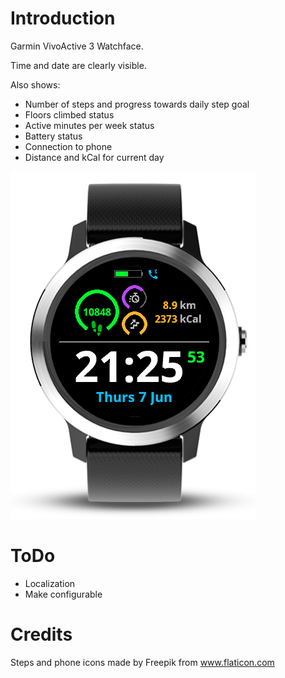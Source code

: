 # Introduction
Garmin VivoActive 3 Watchface. 

Time and date are clearly visible.

Also shows:
- Number of steps and progress towards daily step goal
- Floors climbed status
- Active minutes per week status
- Battery status
- Connection to phone
- Distance and kCal for current day

![](BartWF.png "BartWF")

# ToDo
- Localization
- Make configurable

# Credits 
Steps and phone icons made by Freepik from www.flaticon.com 
